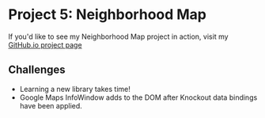 Project 5: Neighborhood Map
===========================

If you'd like to see my Neighborhood Map project in action, visit my [GitHub.io project page](https://f00bard.github.io/frontend-nanodegree-neighborhood-map)


Challenges
----------

- Learning a new library takes time!
- Google Maps InfoWindow adds to the DOM after Knockout data bindings have been applied.